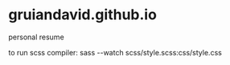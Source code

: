 # gruiandavid.github.io
personal resume

to run scss compiler:
sass --watch scss/style.scss:css/style.css
